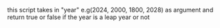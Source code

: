 this script takes in "year" e.g(2024, 2000, 1800, 2028) as argument and return true or false if the year is a leap year or not